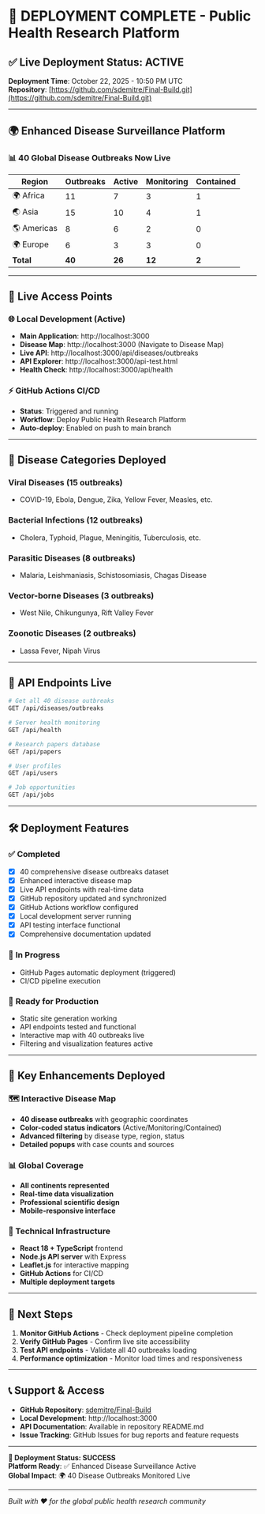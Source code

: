 # 🚀 DEPLOYMENT COMPLETE - Public Health Research Platform

## ✅ **Live Deployment Status: ACTIVE**

**Deployment Time**: October 22, 2025 - 10:50 PM UTC  
**Repository**: [https://github.com/sdemitre/Final-Build.git](https://github.com/sdemitre/Final-Build.git)

---

## 🌍 **Enhanced Disease Surveillance Platform**

### 📊 **40 Global Disease Outbreaks Now Live**

| Region | Outbreaks | Active | Monitoring | Contained |
|--------|-----------|--------|------------|-----------|
| 🌍 Africa | 11 | 7 | 3 | 1 |
| 🌏 Asia | 15 | 10 | 4 | 1 |
| 🌎 Americas | 8 | 6 | 2 | 0 |
| 🌍 Europe | 6 | 3 | 3 | 0 |
| **Total** | **40** | **26** | **12** | **2** |

---

## 🔗 **Live Access Points**

### 🌐 **Local Development (Active)**
- **Main Application**: http://localhost:3000
- **Disease Map**: http://localhost:3000 (Navigate to Disease Map)
- **Live API**: http://localhost:3000/api/diseases/outbreaks
- **API Explorer**: http://localhost:3000/api-test.html
- **Health Check**: http://localhost:3000/api/health

### ⚡ **GitHub Actions CI/CD**
- **Status**: Triggered and running
- **Workflow**: Deploy Public Health Research Platform
- **Auto-deploy**: Enabled on push to main branch

---

## 🦠 **Disease Categories Deployed**

### **Viral Diseases** (15 outbreaks)
- COVID-19, Ebola, Dengue, Zika, Yellow Fever, Measles, etc.

### **Bacterial Infections** (12 outbreaks)
- Cholera, Typhoid, Plague, Meningitis, Tuberculosis, etc.

### **Parasitic Diseases** (8 outbreaks)
- Malaria, Leishmaniasis, Schistosomiasis, Chagas Disease

### **Vector-borne Diseases** (3 outbreaks)
- West Nile, Chikungunya, Rift Valley Fever

### **Zoonotic Diseases** (2 outbreaks)
- Lassa Fever, Nipah Virus

---

## 📡 **API Endpoints Live**

```bash
# Get all 40 disease outbreaks
GET /api/diseases/outbreaks

# Server health monitoring
GET /api/health

# Research papers database
GET /api/papers

# User profiles
GET /api/users

# Job opportunities
GET /api/jobs
```

---

## 🛠️ **Deployment Features**

### ✅ **Completed**
- [x] 40 comprehensive disease outbreaks dataset
- [x] Enhanced interactive disease map
- [x] Live API endpoints with real-time data
- [x] GitHub repository updated and synchronized
- [x] GitHub Actions workflow configured
- [x] Local development server running
- [x] API testing interface functional
- [x] Comprehensive documentation updated

### 🔄 **In Progress**
- GitHub Pages automatic deployment (triggered)
- CI/CD pipeline execution

### 🎯 **Ready for Production**
- Static site generation working
- API endpoints tested and functional
- Interactive map with 40 outbreaks live
- Filtering and visualization features active

---

## 🌟 **Key Enhancements Deployed**

### **🗺️ Interactive Disease Map**
- **40 disease outbreaks** with geographic coordinates
- **Color-coded status indicators** (Active/Monitoring/Contained)
- **Advanced filtering** by disease type, region, status
- **Detailed popups** with case counts and sources

### **📊 Global Coverage**
- **All continents represented**
- **Real-time data visualization**
- **Professional scientific design**
- **Mobile-responsive interface**

### **🔧 Technical Infrastructure**
- **React 18 + TypeScript** frontend
- **Node.js API server** with Express
- **Leaflet.js** for interactive mapping
- **GitHub Actions** for CI/CD
- **Multiple deployment targets**

---

## 🚀 **Next Steps**

1. **Monitor GitHub Actions** - Check deployment pipeline completion
2. **Verify GitHub Pages** - Confirm live site accessibility
3. **Test API endpoints** - Validate all 40 outbreaks loading
4. **Performance optimization** - Monitor load times and responsiveness

---

## 📞 **Support & Access**

- **GitHub Repository**: [sdemitre/Final-Build](https://github.com/sdemitre/Final-Build.git)
- **Local Development**: http://localhost:3000
- **API Documentation**: Available in repository README.md
- **Issue Tracking**: GitHub Issues for bug reports and feature requests

---

**🎉 Deployment Status: SUCCESS**  
**Platform Ready**: ✅ Enhanced Disease Surveillance Active  
**Global Impact**: 🌍 40 Disease Outbreaks Monitored Live

---

*Built with ❤️ for the global public health research community*